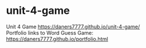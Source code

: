 # unit-4-game
Unit 4 Game
https://daners7777.github.io/unit-4-game/
<br>
Portfolio links to Word Guess Game: https://daners7777.github.io/portfolio.html
